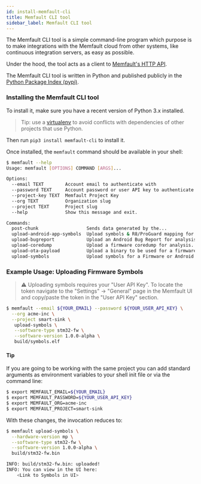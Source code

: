```yaml
---
id: install-memfault-cli
title: Memfault CLI tool
sidebar_label: Memfault CLI tool
---
```


The Memfault CLI tool is a simple command-line program which purpose is to make
integrations with the Memfault cloud from other systems, like continuous
integration servers, as easy as possible.

Under the hood, the tool acts as a client to [Memfault's HTTP API](/api).

The Memfault CLI tool is written in Python and published publicly in the
[Python Package Index (pypi)](https://pypi.org/project/memfault-cli/).

### Installing the Memfault CLI tool

To install it, make sure you have a recent version of Python 3.x installed.

> Tip: use a
> [virtualenv](https://packaging.python.org/tutorials/installing-packages/#creating-virtual-environments)
> to avoid conflicts with dependencies of other projects that use Python.

Then run `pip3 install memfault-cli` to install it.

Once installed, the `memfault` command should be available in your shell:

```bash
$ memfault --help
Usage: memfault [OPTIONS] COMMAND [ARGS]...

Options:
  --email TEXT        Account email to authenticate with
  --password TEXT     Account password or user API key to authenticate with
  --project-key TEXT  Memfault Project Key
  --org TEXT          Organization slug
  --project TEXT      Project slug
  --help              Show this message and exit.

Commands:
  post-chunk                  Sends data generated by the...
  upload-android-app-symbols  Upload symbols & R8/ProGuard mapping for an...
  upload-bugreport            Upload an Android Bug Report for analysis by...
  upload-coredump             Upload a firmware coredump for analysis.
  upload-ota-payload          Upload a binary to be used for a firmware...
  upload-symbols              Upload symbols for a Firmware or Android...
```

### Example Usage: Uploading Firmware Symbols

> :warning: Uploading symbols requires your "User API Key". To locate the token
> navigate to the "Settings" -> "General" page in the Memfault UI and copy/paste
> the token in the "User API Key" section.

```bash
$ memfault --email ${YOUR_EMAIL} --password ${YOUR_USER_API_KEY} \
  --org acme-inc \
  --project smart-sink \
   upload-symbols \
   --software-type stm32-fw \
   --software-version 1.0.0-alpha \
   build/symbols.elf
```

#### Tip

If you are going to be working with the same project you can add standard
arguments as environment variables to your shell init file or via the command
line:

```bash
$ export MEMFAULT_EMAIL=${YOUR_EMAIL}
$ export MEMFAULT_PASSWORD=${YOUR_USER_API_KEY}
$ export MEMFAULT_ORG=acme-inc
$ export MEMFAULT_PROJECT=smart-sink
```

With these changes, the invocation reduces to:

```bash
$ memfault upload-symbols \
  --hardware-version mp \
  --software-type stm32-fw \
  --software-version 1.0.0-alpha \
  build/stm32-fw.bin

INFO: build/stm32-fw.bin: uploaded!
INFO: You can view in the UI here:
    <Link to Symbols in UI>
```
